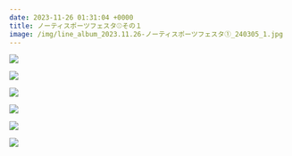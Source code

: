 ```yaml
---
date: 2023-11-26 01:31:04 +0000
title: ノーティスポーツフェスタ⚾その１
image: /img/line_album_2023.11.26-ノーティスポーツフェスタ①_240305_1.jpg
---
```

![](/img/line_album_2023.11.26-ノーティスポーツフェスタ①_240305_2.jpg)

![](/img/line_album_2023.11.26-ノーティスポーツフェスタ①_240305_3.jpg)

![](/img/line_album_2023.11.26-ノーティスポーツフェスタ①_240305_4.jpg)

![](/img/line_album_2023.11.26-ノーティスポーツフェスタ①_240305_5.jpg)

![](/img/line_album_2023.11.26-ノーティスポーツフェスタ①_240305_6.jpg)

![](/img/line_album_2023.11.26-ノーティスポーツフェスタ①_240305_7.jpg)
